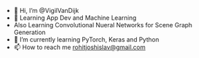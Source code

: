 - 👋 Hi, I’m @VigilVanDijk
- 👀 Learning App Dev and Machine Learning
- Also Learning Convolutional Nueral Networks for Scene Graph Generation
- 🌱 I’m currently learning PyTorch, Keras and Python
- 📫 How to reach me rohitjoshislav@gmail.com

<!---
VigilVanDijk/VigilVanDijk is a ✨ special ✨ repository because its `README.md` (this file) appears on your GitHub profile.
You can click the Preview link to take a look at your changes.
--->
